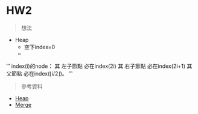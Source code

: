 # HW2
> 想法
* Heap
  * 空下index=0 
  * 
‵‵‵
index(i)的node：
其 左子節點 必在index(2i)
其 右子節點 必在index(2i+1)
其 父節點 必在index(⌊i/2⌋)。
‵‵‵
> 參考資料
* [Heap](http://alrightchiu.github.io/SecondRound/comparison-sort-heap-sortdui-ji-pai-xu-fa.html)
* [Merge](http://alrightchiu.github.io/SecondRound/comparison-sort-merge-sorthe-bing-pai-xu-fa.html)
